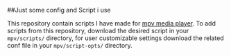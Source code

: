 ##Just some config and Script i use

This repository contain scripts I have made for [mpv media player](https://github.com/mpv-player/mpv/).
To add scripts from this repository, download the desired script in your `mpv/scripts/` directory, for user customizable settings download the related conf file in your `mpv/script-opts/` directory.
